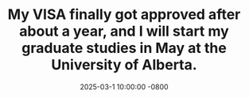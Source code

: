 ---
title: >-
    My VISA finally got approved after about a year, and I will start my graduate studies in May at the University of Alberta.

date: 2025-03-1 10:00:00 -0800
---